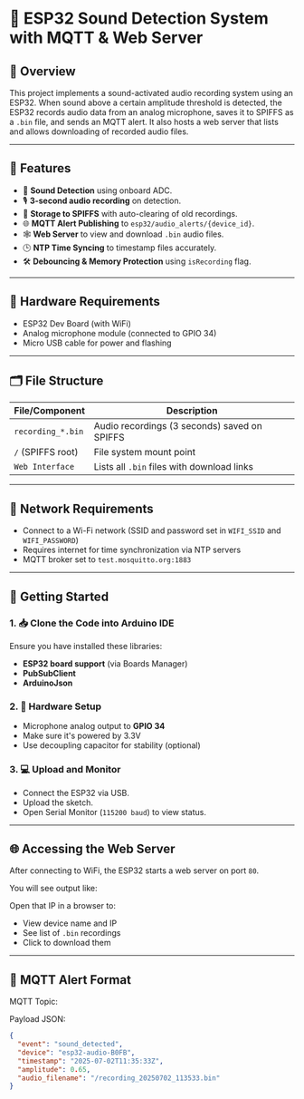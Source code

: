 # 📡 ESP32 Sound Detection System with MQTT & Web Server

## 📘 Overview

This project implements a sound-activated audio recording system using an ESP32. When sound above a certain amplitude threshold is detected, the ESP32 records audio data from an analog microphone, saves it to SPIFFS as a `.bin` file, and sends an MQTT alert. It also hosts a web server that lists and allows downloading of recorded audio files.

---

## 🎯 Features

- 📢 **Sound Detection** using onboard ADC.
- 🎙️ **3-second audio recording** on detection.
- 💾 **Storage to SPIFFS** with auto-clearing of old recordings.
- 🌐 **MQTT Alert Publishing** to `esp32/audio_alerts/{device_id}`.
- 🕸️ **Web Server** to view and download `.bin` audio files.
- 🕒 **NTP Time Syncing** to timestamp files accurately.
- 🛠️ **Debouncing & Memory Protection** using `isRecording` flag.
  
---

## 🔧 Hardware Requirements

- ESP32 Dev Board (with WiFi)
- Analog microphone module (connected to GPIO 34)
- Micro USB cable for power and flashing

---

## 🗂️ File Structure

| File/Component     | Description                                      |
|--------------------|--------------------------------------------------|
| `recording_*.bin`  | Audio recordings (3 seconds) saved on SPIFFS     |
| `/` (SPIFFS root)  | File system mount point                          |
| `Web Interface`    | Lists all `.bin` files with download links       |

---

## 📶 Network Requirements

- Connect to a Wi-Fi network (SSID and password set in `WIFI_SSID` and `WIFI_PASSWORD`)
- Requires internet for time synchronization via NTP servers
- MQTT broker set to `test.mosquitto.org:1883`

---

## 🚀 Getting Started

### 1. 📥 Clone the Code into Arduino IDE

Ensure you have installed these libraries:
- **ESP32 board support** (via Boards Manager)
- **PubSubClient**
- **ArduinoJson**

### 2. 🔧 Hardware Setup

- Microphone analog output to **GPIO 34**
- Make sure it's powered by 3.3V
- Use decoupling capacitor for stability (optional)

### 3. 💻 Upload and Monitor

- Connect the ESP32 via USB.
- Upload the sketch.
- Open Serial Monitor (`115200 baud`) to view status.

---

## 🌐 Accessing the Web Server

After connecting to WiFi, the ESP32 starts a web server on port `80`.

You will see output like:


Open that IP in a browser to:

- View device name and IP
- See list of `.bin` recordings
- Click to download them

---

## 📡 MQTT Alert Format

MQTT Topic:  


Payload JSON:
```json
{
  "event": "sound_detected",
  "device": "esp32-audio-B0FB",
  "timestamp": "2025-07-02T11:35:33Z",
  "amplitude": 0.65,
  "audio_filename": "/recording_20250702_113533.bin"
}



